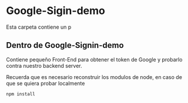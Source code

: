 # Google-Sigin-demo

Esta carpeta contiene un p

## Dentro de Google-Signin-demo
Contiene pequeño Front-End para obtener el token de Google y probarlo contra nuestro backend server.

Recuerda que es necesario reconstruir los modulos de node, en caso de que se quiera probar localmente
```
npm install
```